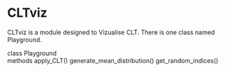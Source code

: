 # CLTviz

CLTviz is a module designed to Vizualise CLT. There is one class named Playground.

class Playground \
    methods apply_CLT() generate_mean_distribution() get_random_indices()
